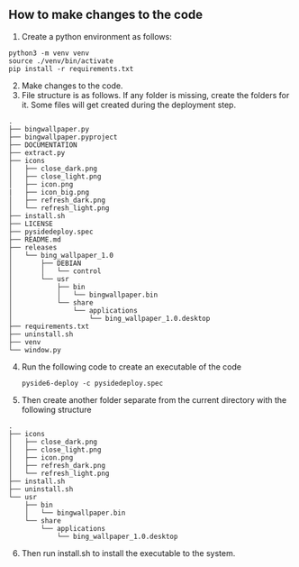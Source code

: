 ## How to make changes to the code
1. Create a python environment as follows:
```
python3 -m venv venv
source ./venv/bin/activate
pip install -r requirements.txt
```
2. Make changes to the code.
3. File structure is as follows. If any folder is missing, create the folders for it. Some files will get created during the deployment step.
```
.
├── bingwallpaper.py
├── bingwallpaper.pyproject
├── DOCUMENTATION
├── extract.py
├── icons
│   ├── close_dark.png
│   ├── close_light.png
│   ├── icon.png
|   ├── icon_big.png
│   ├── refresh_dark.png
│   └── refresh_light.png
├── install.sh
├── LICENSE
├── pysidedeploy.spec
├── README.md
├── releases
│   └── bing_wallpaper_1.0
│       ├── DEBIAN
│       │   └── control
│       └── usr
│           ├── bin
│           │   └── bingwallpaper.bin
│           └── share
│               └── applications
│                   └── bing_wallpaper_1.0.desktop
├── requirements.txt
├── uninstall.sh
├── venv
└── window.py
```
4. Run the following code to create an executable of the code
   ```
   pyside6-deploy -c pysidedeploy.spec
   ```
5. Then create another folder separate from the current directory with the following structure
```
.
├── icons
│   ├── close_dark.png
│   ├── close_light.png
│   ├── icon.png
│   ├── refresh_dark.png
│   └── refresh_light.png
├── install.sh
├── uninstall.sh
└── usr
    ├── bin
    │   └── bingwallpaper.bin
    └── share
        └── applications
            └── bing_wallpaper_1.0.desktop
```
6. Then run install.sh to install the executable to the system.
